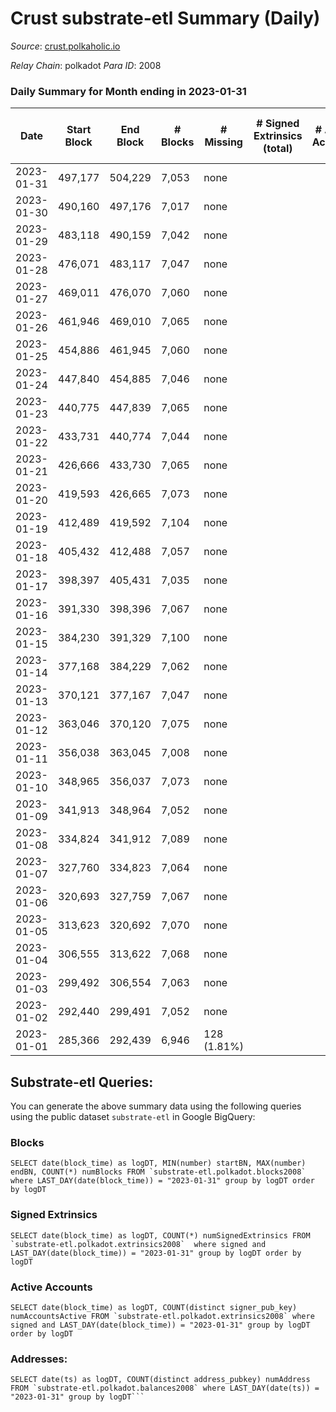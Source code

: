 # Crust substrate-etl Summary (Daily)

_Source_: [crust.polkaholic.io](https://crust.polkaholic.io)

*Relay Chain*: polkadot
*Para ID*: 2008



### Daily Summary for Month ending in 2023-01-31


| Date | Start Block | End Block | # Blocks | # Missing | # Signed Extrinsics (total) | # Active Accounts | # Addresses with Balances | # Events | # Transfers | # XCM Transfers In | # XCM Transfers Out |
| ---- | ----------- | --------- | -------- | --------- | --------------------------- | ----------------- | ------------------------- | -------- | ----------- | ------------------ | ------------------- |
| 2023-01-31 | 497,177 | 504,229 | 7,053 | none  |  |  | 974 |  |   |   |   |
| 2023-01-30 | 490,160 | 497,176 | 7,017 | none  |  |  | 973 |  |   |   |   |
| 2023-01-29 | 483,118 | 490,159 | 7,042 | none  |  |  | 972 |  |   |   |   |
| 2023-01-28 | 476,071 | 483,117 | 7,047 | none  |  |  | 972 |  |   |   |   |
| 2023-01-27 | 469,011 | 476,070 | 7,060 | none  |  |  | 972 |  |   |   |   |
| 2023-01-26 | 461,946 | 469,010 | 7,065 | none  |  |  | 972 |  |   |   |   |
| 2023-01-25 | 454,886 | 461,945 | 7,060 | none  |  |  | 972 |  |   |   |   |
| 2023-01-24 | 447,840 | 454,885 | 7,046 | none  |  |  | 972 |  |   |   |   |
| 2023-01-23 | 440,775 | 447,839 | 7,065 | none  |  |  | 972 |  |   |   |   |
| 2023-01-22 | 433,731 | 440,774 | 7,044 | none  |  |  | 972 |  |   |   |   |
| 2023-01-21 | 426,666 | 433,730 | 7,065 | none  |  |  | 972 |  |   |   |   |
| 2023-01-20 | 419,593 | 426,665 | 7,073 | none  |  |  | 972 |  |   |   |   |
| 2023-01-19 | 412,489 | 419,592 | 7,104 | none  |  |  | 971 |  |   |   |   |
| 2023-01-18 | 405,432 | 412,488 | 7,057 | none  |  |  | 971 |  |   |   |   |
| 2023-01-17 | 398,397 | 405,431 | 7,035 | none  |  |  | 971 |  |   |   |   |
| 2023-01-16 | 391,330 | 398,396 | 7,067 | none  |  |  | 16 |  |   |   |   |
| 2023-01-15 | 384,230 | 391,329 | 7,100 | none  |  |  | 16 |  |   |   |   |
| 2023-01-14 | 377,168 | 384,229 | 7,062 | none  |  |  | 16 |  |   |   |   |
| 2023-01-13 | 370,121 | 377,167 | 7,047 | none  |  |  | 16 |  |   |   |   |
| 2023-01-12 | 363,046 | 370,120 | 7,075 | none  |  |  | 16 |  |   |   |   |
| 2023-01-11 | 356,038 | 363,045 | 7,008 | none  |  |  | 15 |  |   |   |   |
| 2023-01-10 | 348,965 | 356,037 | 7,073 | none  |  |  | 9 |  |   |   |   |
| 2023-01-09 | 341,913 | 348,964 | 7,052 | none  |  |  | 9 |  |   |   |   |
| 2023-01-08 | 334,824 | 341,912 | 7,089 | none  |  |  | 9 |  |   |   |   |
| 2023-01-07 | 327,760 | 334,823 | 7,064 | none  |  |  | 9 |  |   |   |   |
| 2023-01-06 | 320,693 | 327,759 | 7,067 | none  |  |  | 9 |  |   |   |   |
| 2023-01-05 | 313,623 | 320,692 | 7,070 | none  |  |  | 9 |  |   |   |   |
| 2023-01-04 | 306,555 | 313,622 | 7,068 | none  |  |  | 9 |  |   |   |   |
| 2023-01-03 | 299,492 | 306,554 | 7,063 | none  |  |  | 9 |  |   |   |   |
| 2023-01-02 | 292,440 | 299,491 | 7,052 | none  |  |  | 9 |  |   |   |   |
| 2023-01-01 | 285,366 | 292,439 | 6,946 | 128 (1.81%) |  |  | 9 |  |   |   |   |

## Substrate-etl Queries:
You can generate the above summary data using the following queries using the public dataset `substrate-etl` in Google BigQuery:


### Blocks
```
SELECT date(block_time) as logDT, MIN(number) startBN, MAX(number) endBN, COUNT(*) numBlocks FROM `substrate-etl.polkadot.blocks2008`  where LAST_DAY(date(block_time)) = "2023-01-31" group by logDT order by logDT
```


### Signed Extrinsics
```
SELECT date(block_time) as logDT, COUNT(*) numSignedExtrinsics FROM `substrate-etl.polkadot.extrinsics2008`  where signed and LAST_DAY(date(block_time)) = "2023-01-31" group by logDT order by logDT
```


### Active Accounts
```
SELECT date(block_time) as logDT, COUNT(distinct signer_pub_key) numAccountsActive FROM `substrate-etl.polkadot.extrinsics2008` where signed and LAST_DAY(date(block_time)) = "2023-01-31" group by logDT order by logDT
```


### Addresses:
```
SELECT date(ts) as logDT, COUNT(distinct address_pubkey) numAddress FROM `substrate-etl.polkadot.balances2008` where LAST_DAY(date(ts)) = "2023-01-31" group by logDT```

